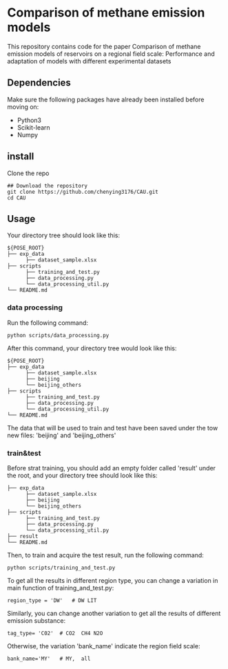 # Comparison of methane emission models
This repository contains code for the paper Comparison of methane emission models of reservoirs on a regional field scale: Performance and adaptation of models with different experimental datasets

## Dependencies

Make sure the following packages have already been installed before moving on:
* Python3
* Scikit-learn
* Numpy

## install
Clone the repo

```shell
## Download the repository
git clone https://github.com/chenying3176/CAU.git
cd CAU

```

## Usage
Your directory tree should look like this:
```
${POSE_ROOT}
├── exp_data
      ├── dataset_sample.xlsx
├── scripts 
      ├── training_and_test.py
      ├── data_processing.py
      └── data_processing_util.py
└── README.md
```

### data processing

Run the following command:

```
python scripts/data_processing.py
```

After this command, your directory tree would look like this:
```
${POSE_ROOT}
├── exp_data
      ├── dataset_sample.xlsx
      ├── beijing
      └── beijing_others
├── scripts 
      ├── training_and_test.py
      ├── data_processing.py
      └── data_processing_util.py
└── README.md
```
The data that will be used to train and test have been saved under the tow new files: 'beijing' and 'beijing_others'

### train&test
Before strat training, you should add an empty folder called 'result' under the root, and your directory tree should look like this:
```
├── exp_data
      ├── dataset_sample.xlsx
      ├── beijing
      └── beijing_others
├── scripts 
      ├── training_and_test.py
      ├── data_processing.py
      └── data_processing_util.py
├── result
└── README.md
```
Then, to train and acquire the test result, run the following command:
```
python scripts/training_and_test.py
```
To get all the results in different region type, you can change a variation in main function of training_and_test.py:
```
region_type = 'DW'   # DW LIT
```
Similarly, you can change another variation to get all the results of different emission substance:
```
tag_type= 'C02'  # CO2  CH4 N2O 
```
Otherwise, the variation 'bank_name' indicate the region field scale:
```
bank_name='MY'   # MY,  all
```



